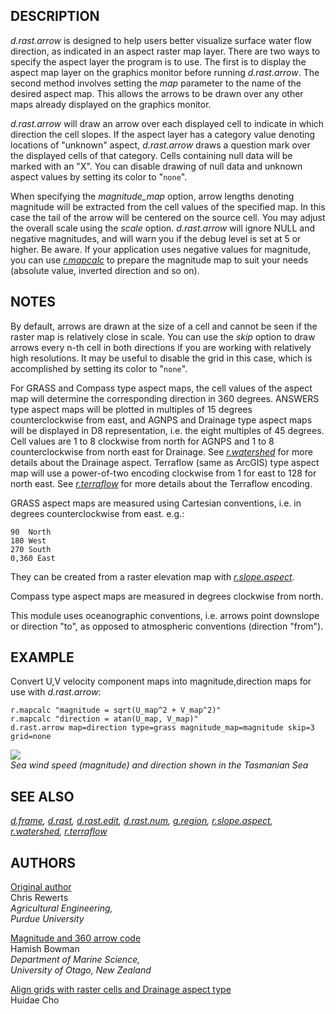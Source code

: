 ## DESCRIPTION

*d.rast.arrow* is designed to help users better visualize surface water
flow direction, as indicated in an aspect raster map layer. There are
two ways to specify the aspect layer the program is to use. The first is
to display the aspect map layer on the graphics monitor before running
*d.rast.arrow*. The second method involves setting the *map* parameter
to the name of the desired aspect map. This allows the arrows to be
drawn over any other maps already displayed on the graphics monitor.

*d.rast.arrow* will draw an arrow over each displayed cell to indicate
in which direction the cell slopes. If the aspect layer has a category
value denoting locations of "unknown" aspect, *d.rast.arrow* draws a
question mark over the displayed cells of that category. Cells
containing null data will be marked with an "X". You can disable drawing
of null data and unknown aspect values by setting its color to "`none`".

When specifying the *magnitude_map* option, arrow lengths denoting
magnitude will be extracted from the cell values of the specified map.
In this case the tail of the arrow will be centered on the source cell.
You may adjust the overall scale using the *scale* option.
*d.rast.arrow* will ignore NULL and negative magnitudes, and will warn
you if the debug level is set at 5 or higher. Be aware. If your
application uses negative values for magnitude, you can use
*[r.mapcalc](r.mapcalc.md)* to prepare the magnitude map to suit your
needs (absolute value, inverted direction and so on).

## NOTES

By default, arrows are drawn at the size of a cell and cannot be seen if
the raster map is relatively close in scale. You can use the *skip*
option to draw arrows every n-th cell in both directions if you are
working with relatively high resolutions. It may be useful to disable
the grid in this case, which is accomplished by setting its color to
"`none`".

For GRASS and Compass type aspect maps, the cell values of the aspect
map will determine the corresponding direction in 360 degrees. ANSWERS
type aspect maps will be plotted in multiples of 15 degrees
counterclockwise from east, and AGNPS and Drainage type aspect maps will
be displayed in D8 representation, i.e. the eight multiples of 45
degrees. Cell values are 1 to 8 clockwise from north for AGNPS and 1 to
8 counterclockwise from north east for Drainage. See
*[r.watershed](r.watershed.md)* for more details about the Drainage
aspect. Terraflow (same as ArcGIS) type aspect map will use a
power-of-two encoding clockwise from 1 for east to 128 for north east.
See *[r.terraflow](r.terraflow.md)* for more details about the Terraflow
encoding.

GRASS aspect maps are measured using Cartesian conventions, i.e. in
degrees counterclockwise from east. e.g.:

```shell
90  North
180 West
270 South
0,360 East
```

They can be created from a raster elevation map with
*[r.slope.aspect](r.slope.aspect.md)*.

Compass type aspect maps are measured in degrees clockwise from north.

This module uses oceanographic conventions, i.e. arrows point downslope
or direction "to", as opposed to atmospheric conventions (direction
"from").

## EXAMPLE

Convert U,V velocity component maps into magnitude,direction maps for
use with *d.rast.arrow*:

```shell
r.mapcalc "magnitude = sqrt(U_map^2 + V_map^2)"
r.mapcalc "direction = atan(U_map, V_map)"
d.rast.arrow map=direction type=grass magnitude_map=magnitude skip=3 grid=none
```

![](d_rast_arrow_wind.png)  
*Sea wind speed (magnitude) and direction shown in the Tasmanian Sea*

## SEE ALSO

*[d.frame](d.frame.md), [d.rast](d.rast.md),
[d.rast.edit](d.rast.edit.md), [d.rast.num](d.rast.num.md),
[g.region](g.region.md), [r.slope.aspect](r.slope.aspect.md),
[r.watershed](r.watershed.md), [r.terraflow](r.terraflow.md)*

## AUTHORS

<u>Original author</u>  
Chris Rewerts  
*Agricultural Engineering,  
Purdue University*  
  
<u>Magnitude and 360 arrow code</u>  
Hamish Bowman  
*Department of Marine Science,  
University of Otago, New Zealand*  
  
<u>Align grids with raster cells and Drainage aspect type</u>  
Huidae Cho  
